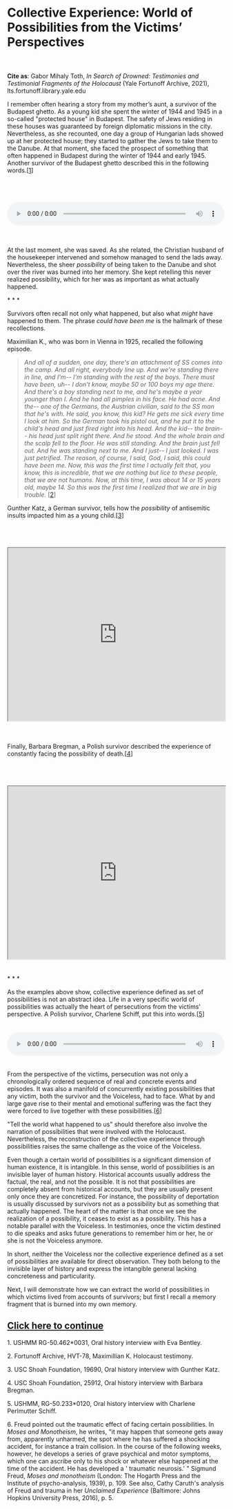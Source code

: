 # Collective Experience: World of Possibilities from the Victims’ Perspectives


<br/><br/>
<b>Cite as</b>: Gabor Mihaly Toth, <i>In Search of Drowned: Testimonies and Testimonial Fragments of the Holocaust</i> (Yale Fortunoff Archive, 2021), lts.fortunoff.library.yale.edu

I remember often hearing a story from my mother’s aunt, a survivor of the Budapest ghetto. As a young kid she spent the winter of 1944 and 1945 in a so-called "protected house" in Budapest. The safety of Jews residing in these houses was guaranteed by foreign diplomatic missions in the city. Nevertheless, as she recounted, one day a group of Hungarian lads showed up at her protected house; they started to gather the Jews to take them to the Danube. At that moment, she faced the prospect of something that often happened in Budapest during the winter of 1944 and early 1945. Another survivor of the Budapest ghetto described this in the following words.[[1](#fn-1)]

<br/>
<br/>
<br/>
<audio controls height="400" width="1200" style="width: 100%;" allow="fullscreen">
  <source src="https://oralhistory-assets.ushmm.org/RG-50.462.0031.03.05.mp3#t=706,755">  
  Your browser does not support the video tag.
</audio>
<br/>
<br/>
<br/>


At the last moment, she was saved. As she related, the Christian husband of the housekeeper intervened and somehow managed to send the lads away. Nevertheless, the sheer <i>possibility</i> of being taken to the Danube and shot over the river was burned into her memory. She kept retelling this never realized possibility, which for her was as important as what actually happened.

<div class="divider">* * *</div>

Survivors often recall not only what happened, but also what <i>might</i> have happened to them. The phrase <i>could have been me</i> is the hallmark of these recollections.

Maximilian K., who was born in Vienna in 1925, recalled the following episode.

><i>And all of a sudden, one day, there's an attachment of SS comes into the camp. And all right, everybody line up. And we're standing there in line, and I'm-- I'm standing with the rest of the boys. There must have been, uh-- I don't know, maybe 50 or 100 boys my age there. And there's a boy standing next to me, and he's maybe a year younger than I. And he had all pimples in his face. He had acne. And the-- one of the Germans, the Austrian civilian, said to the SS man that he's with. He said, you know, this kid? He gets me sick every time I look at him. So the German took his pistol out, and he put it to the child's head and just fired right into his head. And the kid-- the brain-- his head just split right there. And he stood. And the whole brain and the scalp fell to the floor. He was still standing. And the brain just fell out. And he was standing next to me. And I just-- I just looked. I was just petrified. The reason, of course, I said, God, I said, this could have been me. Now, this was the first time I actually felt that, you know, this is incredible, that we are nothing but lice to these people, that we are not humans. Now, at this time, I was about 14 or 15 years old, maybe 14. So this was the first time I realized that we are in big trouble.</i> [[2](#fn-2)]

Gunther Katz, a German survivor, tells how the <i>possibility</i> of antisemitic insults impacted him as a young child.[[3](#fn-3)]

<br/>
<br/>
<br/>
<iframe src="https://www.youtube.com/embed/vhJ9bE1qGhU?start=1004&end=1134" height="400" width="1200" style="width: 100%;" allow="fullscreen"></iframe>
<br/>
<br/>
<br/>

Finally, Barbara Bregman, a Polish survivor described the experience of constantly facing the possibility of death.[[4](#fn-4)]

<br/>
<br/>
<br/>
<iframe src="https://www.youtube.com/embed/FGrsG76oWSE?start=562&end=619" height="400" width="1200" style="width: 100%;" allow="fullscreen"></iframe>
<br/>
<br/>
<br/>

<div class="divider">* * *</div>

As the examples above show, collective experience defined as set of possibilities is not an abstract idea. Life in a very specific world of possibilities was actually the heart of persecutions from the victims' perspective. A Polish survivor, Charlene Schiff, put this into words.[[5](#fn-5)]
<br/>
<br/>
<br/>
<audio controls height="400" width="1200" style="width: 100%;" allow="fullscreen">
  <source src="https://oralhistory-assets.ushmm.org/RG-50.233.0120.01.01.mp3#t=2798,2873">  
  Your browser does not support the video tag.
</audio>
<br/>
<br/>
<br/>
From the perspective of the victims, persecution was not only a chronologically ordered sequence of real and concrete events and episodes. It was also a manifold of concurrently existing possibilities that any victim, both the survivor and the Voiceless, had to face. What by and large gave rise to their mental and emotional suffering was the fact they were forced to live together with these possibilities.[[6](#fn-6)]

"Tell the world what happened to us" should therefore also involve the narration of possibilities that were involved with the Holocaust. Nevertheless, the reconstruction of the collective experience through possibilities raises the same challenge as the voice of the Voiceless. 

Even though a certain world of possibilities is a significant dimension of human existence, it is intangible. In this sense, world of possibilities is an invisible layer of human history. Historical accounts usually address the factual, the real, and not the possible. It is not that possibilities are completely absent from historical accounts, but they are usually present only once they are concretized. For instance, the possibility of deportation is usually discussed by survivors not as a possibility but as something that actually happened. The heart of the matter is that once we see the realization of a possibility, it ceases to exist as a possibility. This has a notable parallel with the Voiceless. In testimonies, once the victim destined to die speaks and asks future generations to remember him or her, he or she is not the Voiceless anymore. 

In short, neither the Voiceless nor the collective experience defined as a set of possibilities are available for direct observation. They both belong to the invisible layer of history and express the intangible general lacking concreteness and particularity. 

Next, I will demonstrate how we can extract the world of possibilities in which victims lived from accounts of survivors; but first I recall a memory fragment that is burned into my own memory.

## <a href="essay-6">Click here to continue</a>













<p id="fn-1" class="footnote">1. USHMM RG-50.462*0031, Oral history interview with Eva Bentley.</p>
<p id="fn-2" class="footnote">2. Fortunoff Archive, HVT-78, Maximillian K. Holocaust testimony.</p>
<p id="fn-3" class="footnote">3. USC Shoah Foundation, 19690, Oral history interview with Gunther Katz.</p>
<p id="fn-4" class="footnote">4. USC Shoah Foundation, 25912, Oral history interview with Barbara Bregman.</p>
<p id="fn-5" class="footnote">5. USHMM, RG-50.233*0120, Oral history interview with Charlene Perlmutter Schiff.</p>
<p id="fn-6" class="footnote">6. Freud pointed out the traumatic effect of facing certain possibilities. In <i>Moses and Monotheism</i>, he writes, "it may happen that someone gets away from, apparently unharmed, the spot where he has suffered a shocking accident, for instance a train collision. In the course of the following weeks, however, he develops a series of grave psychical and motor symptoms, which one can ascribe only to his shock or whatever else happened at the time of the accident. He has developed a ' traumatic neurosis.' " Sigmund Freud, <i>Moses and monotheism</i> (London: The Hogarth Press and the Institute of psycho-analysis, 1939), p. 109. See also, Cathy Caruth's analysis of Freud and trauma in her <i>Unclaimed Experience</i> (Baltimore: Johns Hopkins University Press, 2016), p. 5.</p>





